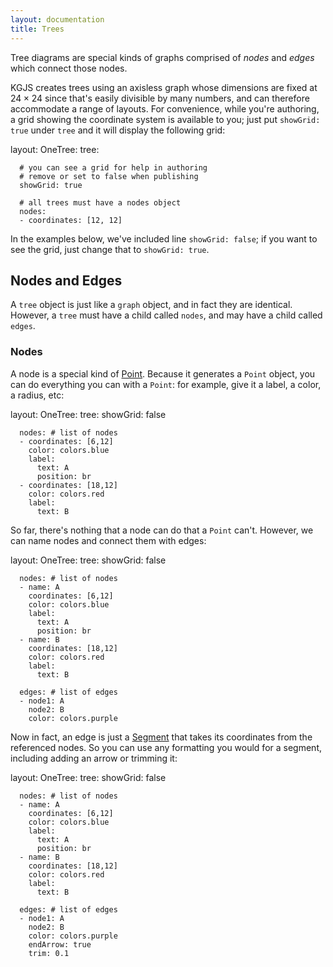 ```yaml
---
layout: documentation
title: Trees
---
```


Tree diagrams are special kinds of graphs comprised of *nodes* and *edges* which connect those nodes.

KGJS creates trees using an axisless graph whose dimensions are fixed at $24 \times 24$ since that's easily divisible by many numbers, and can therefore accommodate a range of layouts. For convenience, while you're authoring, a grid showing the coordinate system is available to you; just put `showGrid: true` under `tree` and it will display the following grid:

<div width="500" height="410" class="codePreview">

layout:
  OneTree:
    tree:
    
      # you can see a grid for help in authoring
      # remove or set to false when publishing 
      showGrid: true
      
      # all trees must have a nodes object
      nodes:
      - coordinates: [12, 12]

</div>

In the examples below, we've included line `showGrid: false`; if you want to see the grid, just change that to `showGrid: true`.

## Nodes and Edges

A `tree` object is just like a `graph` object, and in fact they are identical. However, a `tree` must have a child called `nodes`, and may have a child called `edges`.

### Nodes

A node is a special kind of [Point](../graph-objects/point). Because it generates a `Point` object, you can do everything you can with a `Point`: for example, give it a label, a color, a radius, etc:

<div width="500" height="410" class="codePreview">

layout:
  OneTree:
    tree:
      showGrid: false
      
      nodes: # list of nodes
      - coordinates: [6,12]
        color: colors.blue
        label:
          text: A
          position: br
      - coordinates: [18,12]
        color: colors.red
        label:
          text: B

</div>

So far, there's nothing that a node can do that a `Point` can't. However, we can name nodes and connect them with edges:

<div width="500" height="410" class="codePreview">

layout:
  OneTree:
    tree:
      showGrid: false
      
      nodes: # list of nodes
      - name: A
        coordinates: [6,12]
        color: colors.blue
        label:
          text: A
          position: br
      - name: B
        coordinates: [18,12]
        color: colors.red
        label:
          text: B

      edges: # list of edges
      - node1: A
        node2: B
        color: colors.purple

</div>

Now in fact, an edge is just a [Segment](../graph-objects/segments-arrows) that takes its coordinates from the referenced nodes. So you can use any formatting you would for a segment, including adding an arrow or trimming it:

<div width="500" height="410" class="codePreview">

layout:
  OneTree:
    tree:
      showGrid: false
      
      nodes: # list of nodes
      - name: A
        coordinates: [6,12]
        color: colors.blue
        label:
          text: A
          position: br
      - name: B
        coordinates: [18,12]
        color: colors.red
        label:
          text: B

      edges: # list of edges
      - node1: A
        node2: B
        color: colors.purple
        endArrow: true
        trim: 0.1

</div>

